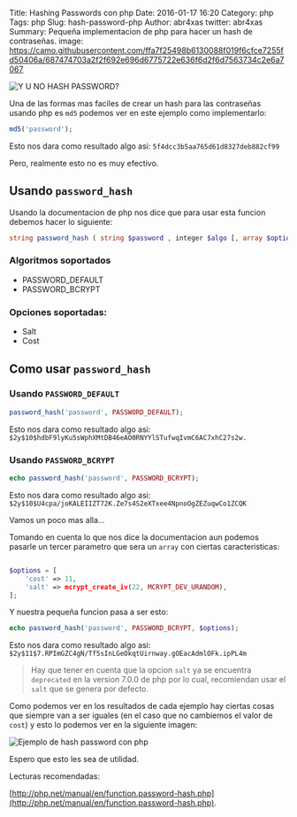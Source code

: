 Title: Hashing Passwords con php
Date: 2016-01-17 16:20
Category: php
Tags: php
Slug: hash-password-php
Author: abr4xas
twitter: abr4xas
Summary: Pequeña implementacion de php para hacer un hash de contraseñas.
image: https://camo.githubusercontent.com/ffa7f25498b6130088f019f6cfce7255fd50406a/687474703a2f2f692e696d6775722e636f6d2f6d7563734c2e6a7067

![Y U NO HASH PASSWORD?](https://camo.githubusercontent.com/ffa7f25498b6130088f019f6cfce7255fd50406a/687474703a2f2f692e696d6775722e636f6d2f6d7563734c2e6a7067)

Una de las formas mas faciles de crear un hash para las contraseñas usando php es `md5` podemos ver en este ejemplo como implementarlo:

```php
md5('password');
```

Esto nos dara como resultado algo asi: `5f4dcc3b5aa765d61d8327deb882cf99`

Pero, realmente esto no es muy efectivo.

## Usando `password_hash`

Usando la documentacion de php nos dice que para usar esta funcion debemos hacer lo siguiente:

```php
string password_hash ( string $password , integer $algo [, array $options ] )
```

### Algoritmos soportados

* PASSWORD_DEFAULT
* PASSWORD_BCRYPT

### Opciones soportadas:

* Salt
* Cost

## Como usar `password_hash`

### Usando `PASSWORD_DEFAULT`

```php
password_hash('password', PASSWORD_DEFAULT);
```
Esto nos dara como resultado algo asi: `$2y$10$hdbF9lyKu5sWphXMtDB46eAO0RNYYlSTufwqIvmC6AC7xhC27s2w.`

### Usando `PASSWORD_BCRYPT`

```php
echo password_hash('password', PASSWORD_BCRYPT);
```
Esto nos dara como resultado algo asi: `$2y$10$U4cpa/joKALEIIZT72K.Ze7s4S2eXTxee4NpnoOgZEZuqwCo1ZCQK`


Vamos un poco mas alla...

Tomando en cuenta lo que nos dice la documentacion aun podemos pasarle un tercer parametro que sera un `array` con ciertas caracteristicas:

```php

$options = [
    'cost' => 11,
    'salt' => mcrypt_create_iv(22, MCRYPT_DEV_URANDOM),
];
```

Y nuestra pequeña funcion pasa a ser esto:

```php
echo password_hash('password', PASSWORD_BCRYPT, $options);
```
Esto nos dara como resultado algo asi: `$2y$11$7.RPImGZC4gN/Tf5sInLGeOkqtUirnway.gOEacAdmlOFk.ipPL4m`

> Hay que tener en cuenta que la opcion `salt` ya se encuentra `deprecated` en la version 7.0.0 de php por lo cual, recomiendan usar el `salt` que se genera por defecto.


Como podemos ver en los resultados de cada ejemplo hay ciertas cosas que siempre van a ser iguales (en el caso que no cambiemos el valor de `cost`) y esto lo podemos ver en la siguiente imagen:

![Ejemplo de hash password con php](http://php.net/manual/en/images/2a34c7f2e658f6ae74f3869f2aa5886f-crypt-text-rendered.svg)



Espero que esto les sea de utilidad.

Lecturas recomendadas:

[http://php.net/manual/en/function.password-hash.php](http://php.net/manual/en/function.password-hash.php).
